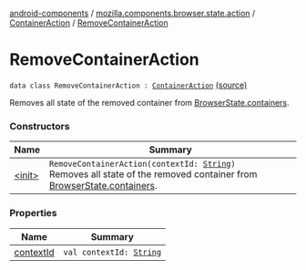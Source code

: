 [android-components](../../../index.md) / [mozilla.components.browser.state.action](../../index.md) / [ContainerAction](../index.md) / [RemoveContainerAction](./index.md)

# RemoveContainerAction

`data class RemoveContainerAction : `[`ContainerAction`](../index.md) [(source)](https://github.com/mozilla-mobile/android-components/blob/master/components/browser/state/src/main/java/mozilla/components/browser/state/action/BrowserAction.kt#L764)

Removes all state of the removed container from [BrowserState.containers](../../../mozilla.components.browser.state.state/-browser-state/containers.md).

### Constructors

| Name | Summary |
|---|---|
| [&lt;init&gt;](-init-.md) | `RemoveContainerAction(contextId: `[`String`](https://kotlinlang.org/api/latest/jvm/stdlib/kotlin/-string/index.html)`)`<br>Removes all state of the removed container from [BrowserState.containers](../../../mozilla.components.browser.state.state/-browser-state/containers.md). |

### Properties

| Name | Summary |
|---|---|
| [contextId](context-id.md) | `val contextId: `[`String`](https://kotlinlang.org/api/latest/jvm/stdlib/kotlin/-string/index.html) |
